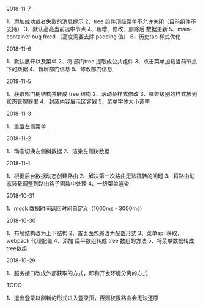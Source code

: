 2018-11-7

1、添加成功或者失败的消息提示
2、tree 组件顶级菜单不允许关闭（目前组件不支持）
3、默认高亮当前选中节点
4、新增、修改、删除后 数据更新
5、main-container bug fixed （高度需要去除 padding 值）
6、历史tab 样式优化




2018-11-6

1、默认展开以及菜单
2、将 部门tree 提取成公共组件
3、点击菜单加载当前节点下的数据
4、新增部门信息
5、修改部门信息

2018-11-5

1、获取部门树结构并转成 tree 结构
2、滚动条样式修改
3、框架级别的样式放到状态管理器里
4、封装内容展示区容器
5、菜单字体大小调整


2018-11-3

1、重置左侧菜单


2018-11-2

1、动态切换左侧树数据
2、渲染左侧树数据


2018-11-1

1、根据后台数据动态创建路由
2、解决第一次路由无法跳转的问题
3、将路由动态装载调整到路由钩子函数中处理
4、一级菜单渲染

2018-10-31

1、mock 数据时间返回时间自定义（1000ms - 3000ms）


2018-10-30 

1、布局结构改为上下结构
2、首页面包屑改为配置形式
3、菜单api 获取，webpack 代理配置
4、添加 扁平数组转成 tree 数组的方法
5、将菜单数据转成tree数组

2018-10-29 

1、服务接口改成外部获取的方式，即和开发环境分离的方式

TODO

1、退出登录以刷新的形式进入登录页，否则权限路由会无法还原